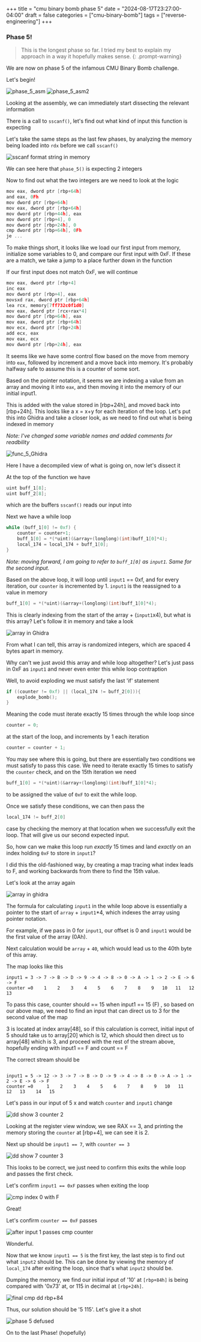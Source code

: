 +++
title = "cmu binary bomb phase 5"
date = "2024-08-17T23:27:00-04:00"
draft = false
categories = ["cmu-binary-bomb"]
tags = ["reverse-engineering"]
+++
<!--more-->
### Phase 5!

>This is the longest phase so far. I tried my best to explain my approach in a way it hopefully makes sense. 
{: .prompt-warning}

We are now on phase 5 of the infamous CMU Binary Bomb challenge.

Let's begin!

![phase_5_asm](img/func_5_asm.png)
![phase_5_asm2](img/func_5_asm2.png)

Looking at the assembly, we can immediately start dissecting the relevant information

There is a call to ```sscanf()```, let's find out what kind of input this function is expecting

Let's take the same steps as the last few phases, by analyzing the memory being loaded into ```rdx``` before we call ```sscanf()```

![sscanf format string in memory](img/scanf_format_string_in_memory.png)

We can see here that ```phase_5()``` is expecting 2 integers

Now to find out what the two integers are we need to look at the logic 
```c
mov eax, dword ptr [rbp+64h]
and eax, 0Fh
mov dword ptr [rbp+64h]
mov eax, dword ptr [rbp+64h]
mov dword ptr [rbp+44h], eax
mov dword ptr [rbp+4], 0
mov dword ptr [rbp+24h], 0
cmp dword ptr [rbp+64h], 0Fh
je ...
```

To make things short, it looks like we load our first input from memory, initialize some variables to 0, and compare our first input with 0xF. If these are a match, we take a jump to a place further down in the function

If our first input does not match 0xF, we will continue 

```c
mov eax, dword ptr [rbp+4]
inc eax
mov dword ptr [rbp+4], eax
movsxd rax, dword ptr [rbp+64h]
lea rcx, memory[7ff732c0f1d0]
mov eax, dword ptr [rcx+rax*4]
mov dword ptr [rbp+64h], eax
mov eax, dword ptr [rbp+64h]
mov ecx, dword ptr [rbp+24h]
add ecx, eax
mov eax, ecx
mov dword ptr [rbp+24h], eax
```

It seems like we have some control flow based on the move from memory into ```eax```, followed by increment and a move back into memory. It's probably halfway safe to assume this is a counter of some sort. 

Based on the pointer notation, it seems we are indexing a value from an array and moving it into ```eax```, and then moving it into the memory of our initial input1. 

This is added with the value stored in [rbp+24h], and moved back into [rbp+24h]. This looks like a x = x+y for each iteration of the loop. Let's put this into Ghidra and take a closer look, as we need to find out what is being indexed in memory

*Note: I've changed some variable names and added comments for readbility*

![func_5_Ghidra](img/func5_ghidra.png)

Here I have a decompiled view of what is going on, now let's dissect it

At the top of the function we have
```c
uint buff_1[8];
uint buff_2[8];
```
which are the buffers ```sscanf()``` reads our input into

Next we have a while loop

```c
while (buff_1[0] != 0xf) {
	counter = counter+1;
	buff_1[0] = *(*uint)(&array+(longlong)(int)buff_1[0]*4);
	local_174 = local_174 + buff_1[0];
}
```

*Note: moving forward, I am going to refer to ```buff_1[0]``` as `input1`. Same for the second input.*

Based on the above loop, it will loop until `input1` == 0xf, and for every iteration, our `counter` is incremented by 1. `input1` is the reassigned to a value in memory
```	c
buff_1[0] = *(*uint)(&array+(longlong)(int)buff_1[0]*4);
```

This is clearly indexing from the start of the array + (`input1`x4), but what is this array? Let's follow it in memory and take a look

![array in Ghidra](img/array_in_ghidra.png)

From what I can tell, this array is randomized integers, which are spaced 4 bytes apart in memory.

Why can't we just avoid this array and while loop altogether? Let's just pass in 0xF as `input1` and never even enter this while loop contraption

Well, to avoid exploding we must satisfy the last 'if' statement

```c
if ((counter != 0xf) || (local_174 != buff_2[0])){
	explode_bomb();
}
```

Meaning the code must iterate exactly 15 times through the while loop since 
```c
counter = 0;
```
at the start of the loop, and increments by 1 each iteration
```c
counter = counter + 1;
```

You may see where this is going, but there are essentially two conditions we must satisfy to pass this case. We need to iterate exactly 15 times to satisfy the `counter` check, and on the 15th iteration we need 
```c
buff_1[0] = *(*uint)(&array+(longlong)(int)buff_1[0]*4);

```
to be assigned the value of `0xF` to exit the while loop. 

Once we satisfy these conditions, we can then pass the 
```c
local_174 != buff_2[0]
```
case by checking the memory at that location when we successfully exit the loop. That will give us our second expected input.

So, how can we make this loop run *exactly* 15 times and land *exactly* on an index holding `0xF` to store in `input1`?

I did this the old-fashioned way, by creating a map tracing what index leads to F, and working backwards from there to find the 15th value. 

Let's look at the array again

![array in ghidra](img/array_in_ghidra.png)

The formula for calculating `input1` in the while loop above is 
essentially a pointer to the start of `array` + `input1`*4, which indexes the array using pointer notation. 

For example, if we pass in 0 for `input1`, our offset is 0 and `input1` would be the first value of the array (0Ah). 

Next calculation would be `array` + `40`, which would lead us to the 40th byte of this array. 

The map looks like this
```
input1 = 3 -> 7 -> B -> D -> 9 -> 4 -> 8 -> 0 -> A -> 1 -> 2 -> E -> 6 -> F
counter	=0    1    2    3    4    5    6    7    8    9   10   11   12   13
```

To pass this case, counter should == 15 when input1 == 15 (F) , so based on our above map, we need to find an input that can direct us to 3 for the second value of the map

3 is located at index array[48], so if this calculation is correct, initial input of 5 should take us to array[20] which is 12, which should then direct us to array[48] which is 3, and proceed with the rest of the stream above, hopefully ending with input1 == F and count == F

The correct stream should be 
```

input1 = 5 -> 12 -> 3 -> 7 -> B -> D -> 9 -> 4 -> 8 -> 0 -> A -> 1 -> 2 -> E -> 6 -> F
counter	=0     1    2    3    4    5    6    7    8    9   10   11   12   13    14   15
```

Let's pass in our input of 5 x and watch `counter` and `input1`
change

![dd show 3 counter 2](img/dd_rbp4_show_3_counter_2.png)

Looking at the register view window, we see RAX == 3, and printing the memory storing the `counter` at [rbp+4], we can see it is 2.

Next up should be `input1 == 7`, with `counter == 3`

![dd show 7 counter 3](img/dd_rbp4_show_7_counter_3.png)

This looks to be correct, we just need to confirm this exits the while loop and passes the first check. 

Let's confirm `input1 == 0xF` passes when exiting the loop

![cmp index 0 with F](img/cmp_input1_index_0_with_F.png)

Great! 

Let's confirm `counter == 0xF` passes

![after input 1 passes cmp counter](img/after_input1_passes_cmp_counter_with_F.png)

Wonderful. 

Now that we know `input1 == 5` is the first key, the last step is to find out what `input2` should be. This can be done by viewing the memory of `local_174` after exiting the loop, since that's what `input2` should be.

Dumping the memory, we find our initial input of '10' at `[rbp+84h]` is being compared with '0x73' at, or 115 in decimal at `[rbp+24h]`.

![final cmp dd rbp+84](img/final_cmp_dd_rbp84_with_input2.png)

Thus, our solution should be '5 115'. Let's give it a shot

![phase 5 defused](img/phase_5_defused.png)

On to the last Phase! (hopefully)
